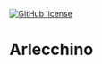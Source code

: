 [![GitHub license](https://img.shields.io/badge/License-CC%20BY--SA--NC%204.0-blue)](LICENSE)  

# Arlecchino
